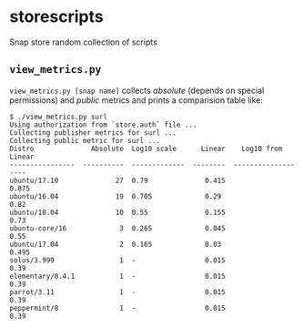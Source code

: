 # storescripts

Snap store random collection of scripts


## `view_metrics.py`

`view_metrics.py [snap name]` collects *absolute* (depends on special permissions)
and *public* metrics and prints a comparision table like:

```
$ ./view_metrics.py surl
Using authorization from `store.auth` file ...
Collecting publisher metrics for surl ...
Collecting public metric for surl ...
Distro              Absolute  Log10 scale      Linear    Log10 from Linear
----------------  ----------  -------------  --------  -------------------
ubuntu/17.10              27  0.79              0.415                0.875
ubuntu/16.04              19  0.705             0.29                 0.82
ubuntu/18.04              10  0.55              0.155                0.73
ubuntu-core/16             3  0.265             0.045                0.55
ubuntu/17.04               2  0.165             0.03                 0.495
solus/3.999                1  -                 0.015                0.39
elementary/0.4.1           1  -                 0.015                0.39
parrot/3.11                1  -                 0.015                0.39
peppermint/8               1  -                 0.015                0.39

```
